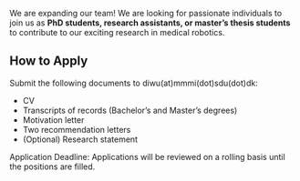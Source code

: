 We are expanding our team! We are looking for passionate individuals to join us as **PhD students, research assistants, or master’s thesis students** to contribute to our exciting research in medical robotics.

How to Apply
-----
Submit the following documents to diwu(at)mmmi(dot)sdu(dot)dk:

+ CV
+  Transcripts of records (Bachelor’s and Master’s degrees)
+  Motivation letter
+  Two recommendation letters
+  (Optional) Research statement

Application Deadline: Applications will be reviewed on a rolling basis until the positions are filled.